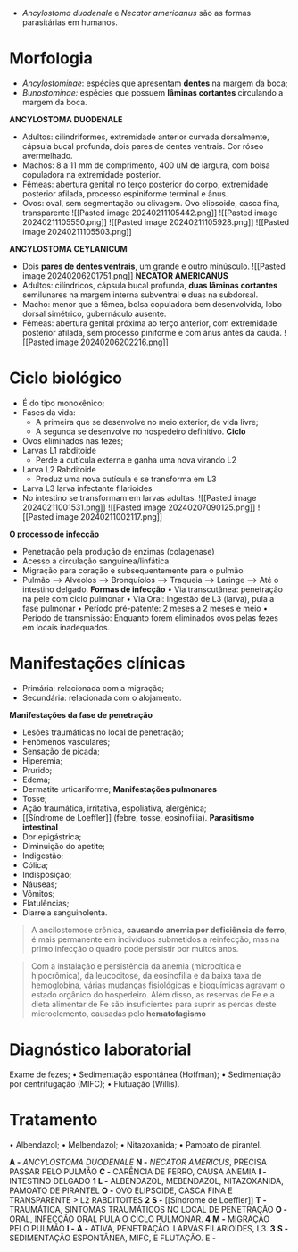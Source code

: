* *Ancylostoma duodenale* e *Necator americanus* são as formas parasitárias em humanos. 
# Morfologia
* *Ancylostominae*: espécies que apresentam **dentes** na margem da boca;
* *Bunostominae:* espécies que possuem **lâminas cortantes** circulando a margem da boca.

**ANCYLOSTOMA DUODENALE**
* Adultos: cilindriformes, extremidade anterior curvada dorsalmente, cápsula bucal profunda, dois pares de dentes ventrais. Cor róseo avermelhado. 
* Machos: 8 a 11 mm de comprimento, 400 uM de largura, com bolsa copuladora na extremidade posterior. 
* Fêmeas: abertura genital no terço posterior do corpo, extremidade posterior afilada, processo espiniforme terminal e ânus. 
* Ovos: oval, sem segmentação ou clivagem. Ovo elipsoide, casca fina, transparente 
	![[Pasted image 20240211105442.png]]
	![[Pasted image 20240211105550.png]]
	![[Pasted image 20240211105928.png]]
	![[Pasted image 20240211105503.png]]

**ANCYLOSTOMA CEYLANICUM**
* Dois **pares de dentes ventrais**, um grande e outro minúsculo. 
![[Pasted image 20240206201751.png]]
**NECATOR AMERICANUS**
* Adultos: cilíndricos, cápsula bucal profunda, **duas lâminas cortantes** semilunares na margem interna subventral e duas na subdorsal. 
* Macho: menor que a fêmea, bolsa copuladora bem desenvolvida, lobo dorsal simétrico, gubernáculo ausente. 
* Fêmeas: abertura genital próxima ao terço anterior, com extremidade posterior afilada, sem processo piniforme e com ânus antes da cauda. 
![[Pasted image 20240206202216.png]]

# Ciclo biológico
* É do tipo monoxênico; 
* Fases da vida: 
	* A primeira que se desenvolve no meio exterior, de vida livre; 
	* A segunda se desenvolve no hospedeiro definitivo.
**Ciclo**
* Ovos eliminados nas fezes; 
* Larvas L1 rabditoide
	* Perde a cutícula externa e ganha uma nova virando L2
* Larva L2 Rabditoide
	* Produz uma nova cutícula e se transforma em L3
* Larva L3 larva infectante filarioides
* No intestino se transformam em larvas adultas.
![[Pasted image 20240211001531.png]]
![[Pasted image 20240207090125.png]]
![[Pasted image 20240211002117.png]]

**O processo de infecção**
* Penetração pela produção de enzimas (colagenase)
* Acesso a circulação sanguínea/linfática
* Migração para coração e subsequentemente para o pulmão
* Pulmão --> Alvéolos --> Bronquíolos --> Traqueia --> Laringe --> Até o intestino delgado. 
**Formas de infecção**
• Via transcutânea: penetração na pele com ciclo pulmonar 
• Via Oral: Ingestão de L3 (larva), pula a fase pulmonar 
• Período pré-patente: 2 meses a 2 meses e meio 
• Período de transmissão: Enquanto forem eliminados ovos pelas fezes em locais inadequados.

# Manifestações clínicas
* Primária: relacionada com a migração;
* Secundária: relacionada com o alojamento. 

**Manifestações da fase de penetração**
* Lesões traumáticas no local de penetração;
* Fenômenos vasculares; 
* Sensação de picada;
* Hiperemia;
* Prurido; 
* Edema; 
* Dermatite urticariforme; 
**Manifestações pulmonares**
* Tosse;
* Ação traumática, irritativa, espoliativa, alergênica;
* [[Síndrome de Loeffler]] (febre, tosse, eosinofilia).
**Parasitismo intestinal**
* Dor epigástrica; 
* Diminuição do apetite; 
* Indigestão; 
* Cólica; 
* Indisposição;
* Náuseas; 
* Vômitos; 
* Flatulências; 
* Diarreia sanguinolenta. 

>A ancilostomose crônica, **causando anemia por deficiência de ferro**, é mais permanente em indivíduos submetidos a reinfecção, mas na primo infecção o quadro pode persistir por muitos anos.

>Com a instalação e persistência da anemia (microcítica e hipocrômica), da leucocitose, da eosinofilia e da baixa taxa de hemoglobina, várias mudanças fisiológicas e bioquímicas agravam o estado orgânico do hospedeiro. Além disso, as reservas de Fe e a dieta alimentar de Fe são insuficientes para suprir as perdas deste microelemento, causadas pelo **hematofagismo**

# Diagnóstico laboratorial
Exame de fezes; • Sedimentação espontânea (Hoffman); • Sedimentação por centrifugação (MIFC); • Flutuação (Willis).
# Tratamento
• Albendazol;
• Melbendazol; 
• Nitazoxanida; 
• Pamoato de pirantel.

**A -** *ANCYLOSTOMA DUODENALE*
**N -** *NECATOR AMERICUS*, PRECISA PASSAR PELO PULMÃO
**C -** CARÊNCIA DE FERRO, CAUSA ANEMIA
**I -** INTESTINO DELGADO **1**
**L -** ALBENDAZOL, MEBENDAZOL, NITAZOXANIDA, PAMOATO DE PIRANTEL
**O -** OVO ELIPSOIDE, CASCA FINA E TRANSPARENTE > L2 RABDITOITES **2**
**S -** [[Síndrome de Loeffler]]
**T -** TRAUMÁTICA, SINTOMAS TRAUMÁTICOS NO LOCAL DE PENETRAÇÃO
**O -** ORAL, INFECÇÃO ORAL PULA O CICLO PULMONAR. **4** 
**M -** MIGRAÇÃO PELO PULMÃO
**I -** 
**A -** ATIVA, PENETRAÇÃO. LARVAS FILARIOIDES, L3. **3**
**S -** SEDIMENTAÇÃO ESPONTÂNEA, MIFC, E FLUTAÇÃO.
E - 

